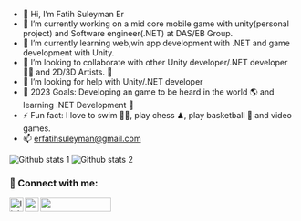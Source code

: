 - 👋 Hi, I’m Fatih Suleyman Er
- 🔭 I’m currently working on a mid core mobile game with unity(personal project) and Software engineer(.NET) at DAS/EB Group.
- 🌱 I’m currently learning web,win app development with .NET and game development with Unity.
- 👯 I’m looking to collaborate with other Unity developer/.NET developer 👩‍💻 and 2D/3D Artists. 🎨
- 🤔 I’m looking for help with Unity/.NET developer
- 🥅 2023 Goals: Developing an game to be heard in the world 🌎 and learning .NET Development 🤖
- ⚡ Fun fact: I love to swim 🏊‍♀️, play chess ♟, play basketball 🏀 and video games.
- 📫 erfatihsuleyman@gmail.com

![Github stats 1](https://github-readme-stats.vercel.app/api?username=fatihser&show_icons=true&theme=gradient) 
![Github stats 2](https://github-readme-stats.vercel.app/api?username=fatihser&show_icons=true&theme=radical)

### 📩 Connect with me:

[<img align="left" alt="linkedin | LinkedIn" width="24px" src="https://raw.githubusercontent.com/peterthehan/peterthehan/master/assets/linkedin.svg" />][linkedin]
[<img align="left" height="24" width="24" src="https://cdn.jsdelivr.net/npm/simple-icons@v4/icons/gmail.svg" />][gmail]
[<img align="left" height="24" width="124" src="https://img.shields.io/badge/Google_Play-414141?style=for-the-badge&logo=google-play&logoColor=white.svg"/>][playstore]




<br />




[linkedin]: https://tr.linkedin.com/in/fatihsuleymaner?trk=public_profile_samename-profile
[gmail]: mailto:erfatihsuleyman@gmail.com
[playstore]: https://play.google.com/store/apps/dev?id=5928549637890958083






